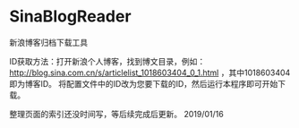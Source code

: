 # SinaBlogReader
新浪博客归档下载工具


ID获取方法：打开新浪个人博客，找到博文目录，例如：http://blog.sina.com.cn/s/articlelist_1018603404_0_1.html ，其中1018603404 即为博客ID。
将配置文件中的ID改为您要下载的ID，然后运行本程序即可开始下载。

整理页面的索引还没时间写，等后续完成后更新。
2019/01/16
